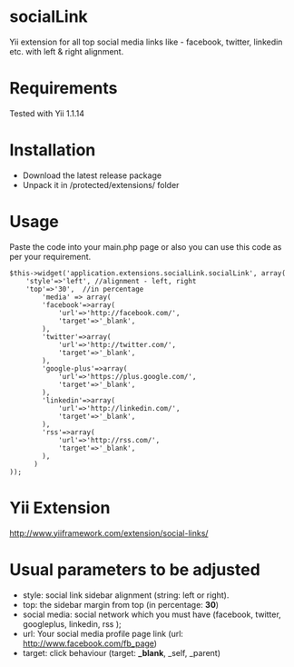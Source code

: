 socialLink
==========

Yii extension for all top social media links like - facebook, twitter, linkedin etc. with left &amp; right alignment.


Requirements
============

Tested with Yii 1.1.14


Installation
============

- Download the latest release package
- Unpack it in /protected/extensions/ folder


Usage
=====

Paste the code into your main.php page or also you can use this code as per your requirement.

~~~
$this->widget('application.extensions.socialLink.socialLink', array(
    'style'=>'left', //alignment - left, right
	'top'=>'30',  //in percentage
        'media' => array(
		'facebook'=>array(
			'url'=>'http://facebook.com/',
			'target'=>'_blank',
		),
        'twitter'=>array(
			'url'=>'http://twitter.com/',
			'target'=>'_blank',
		),
		'google-plus'=>array(
			'url'=>'https://plus.google.com/',
			'target'=>'_blank',
		),
		'linkedin'=>array(
			'url'=>'http://linkedin.com/',
			'target'=>'_blank',
		),
		'rss'=>array(
			'url'=>'http://rss.com/',
			'target'=>'_blank',
		), 
      )
));
~~~


Yii Extension
=============

http://www.yiiframework.com/extension/social-links/



Usual parameters to be adjusted
===============================

- style: social link sidebar alignment (string: left or right).
- top: the sidebar margin from top (in percentage: **30**)
- social media: social network which you must have (facebook, twitter, googleplus, linkedin, rss );
- url: Your social media profile page link (url: http://www.facebook.com/fb_page)
- target: click behaviour (target: **_blank**, _self, _parent)
